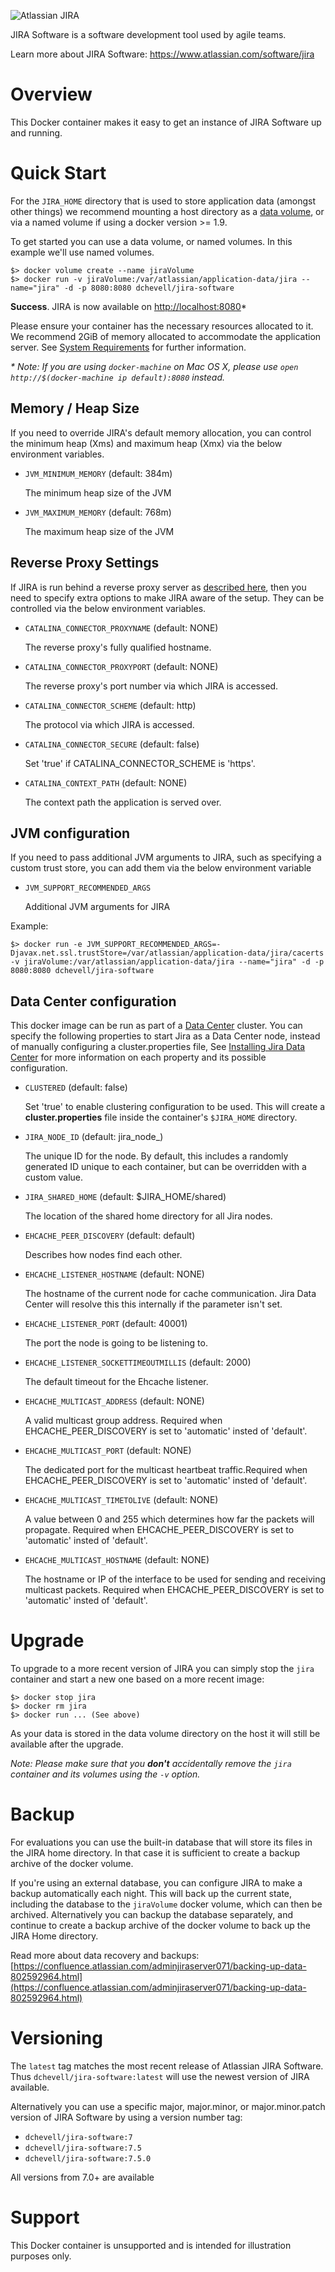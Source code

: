 ![Atlassian JIRA](https://www.atlassian.com/dam/wac/legacy/jira_logo_landing.png)

JIRA Software is a software development tool used by agile teams.

Learn more about JIRA Software: <https://www.atlassian.com/software/jira>

# Overview

This Docker container makes it easy to get an instance of JIRA Software up and running.

# Quick Start

For the `JIRA_HOME` directory that is used to store application data (amongst other things) we recommend mounting a host directory as a [data volume](https://docs.docker.com/engine/tutorials/dockervolumes/#/data-volumes), or via a named volume if using a docker version >= 1.9. 

To get started you can use a data volume, or named volumes. In this example we'll use named volumes.

    $> docker volume create --name jiraVolume
    $> docker run -v jiraVolume:/var/atlassian/application-data/jira --name="jira" -d -p 8080:8080 dchevell/jira-software


**Success**. JIRA is now available on [http://localhost:8080](http://localhost:8080)*

Please ensure your container has the necessary resources allocated to it. We recommend 2GiB of memory allocated to accommodate the application server. See [System Requirements](https://confluence.atlassian.com/adminjiraserver071/jira-applications-installation-requirements-802592164.html) for further information.
    

_* Note: If you are using `docker-machine` on Mac OS X, please use `open http://$(docker-machine ip default):8080` instead._

## Memory / Heap Size

If you need to override JIRA's default memory allocation, you can control the minimum heap (Xms) and maximum heap (Xmx) via the below environment variables.

* `JVM_MINIMUM_MEMORY` (default: 384m)

   The minimum heap size of the JVM

* `JVM_MAXIMUM_MEMORY` (default: 768m)

   The maximum heap size of the JVM

## Reverse Proxy Settings

If JIRA is run behind a reverse proxy server as [described here](https://confluence.atlassian.com/adminjiraserver072/integrating-jira-with-apache-using-ssl-828788158.html), then you need to specify extra options to make JIRA aware of the setup. They can be controlled via the below environment variables.

* `CATALINA_CONNECTOR_PROXYNAME` (default: NONE)

   The reverse proxy's fully qualified hostname.

* `CATALINA_CONNECTOR_PROXYPORT` (default: NONE)

   The reverse proxy's port number via which JIRA is accessed.

* `CATALINA_CONNECTOR_SCHEME` (default: http)

   The protocol via which JIRA is accessed.

* `CATALINA_CONNECTOR_SECURE` (default: false)

   Set 'true' if CATALINA_CONNECTOR_SCHEME is 'https'.
   
* `CATALINA_CONTEXT_PATH` (default: NONE)

   The context path the application is served over.

## JVM configuration

If you need to pass additional JVM arguments to JIRA, such as specifying a custom trust store, you can add them via the below environment variable

* `JVM_SUPPORT_RECOMMENDED_ARGS`

   Additional JVM arguments for JIRA
   
Example:

    $> docker run -e JVM_SUPPORT_RECOMMENDED_ARGS=-Djavax.net.ssl.trustStore=/var/atlassian/application-data/jira/cacerts -v jiraVolume:/var/atlassian/application-data/jira --name="jira" -d -p 8080:8080 dchevell/jira-software
    
## Data Center configuration

This docker image can be run as part of a [Data Center](https://confluence.atlassian.com/enterprise/jira-data-center-472219731.html) cluster. You can specify the following properties to start Jira as a Data Center node, instead of manually configuring a cluster.properties file, See [Installing Jira Data Center](https://confluence.atlassian.com/adminjiraserver071/installing-jira-data-center-802592197.html) for more information on each property and its possible configuration.

* `CLUSTERED` (default: false)

   Set 'true' to enable clustering configuration to be used. This will create a **cluster.properties** file inside the container's `$JIRA_HOME` directory. 

* `JIRA_NODE_ID` (default: jira_node_<container-id>)

   The unique ID for the node. By default, this includes a randomly generated ID unique to each container, but can be overridden with a custom value.

* `JIRA_SHARED_HOME` (default: $JIRA_HOME/shared)

   The location of the shared home directory for all Jira nodes.

* `EHCACHE_PEER_DISCOVERY` (default: default)

   Describes how nodes find each other.

* `EHCACHE_LISTENER_HOSTNAME` (default: NONE)

   The hostname of the current node for cache communication. Jira Data Center will resolve this this internally if the parameter isn't set. 

* `EHCACHE_LISTENER_PORT` (default: 40001)

   The port the node is going to be listening to.

* `EHCACHE_LISTENER_SOCKETTIMEOUTMILLIS` (default: 2000)

   The default timeout for the Ehcache listener.

* `EHCACHE_MULTICAST_ADDRESS` (default: NONE)

   A valid multicast group address. Required when EHCACHE_PEER_DISCOVERY is set to 'automatic' insted of 'default'.

* `EHCACHE_MULTICAST_PORT` (default: NONE)

   The dedicated port for the multicast heartbeat traffic.Required when EHCACHE_PEER_DISCOVERY is set to 'automatic' insted of 'default'.

* `EHCACHE_MULTICAST_TIMETOLIVE` (default: NONE)

   A value between 0 and 255 which determines how far the packets will propagate. Required when EHCACHE_PEER_DISCOVERY is set to 'automatic' insted of 'default'.

* `EHCACHE_MULTICAST_HOSTNAME` (default: NONE)

   The hostname or IP of the interface to be used for sending and receiving multicast packets. Required when EHCACHE_PEER_DISCOVERY is set to 'automatic' insted of 'default'.

# Upgrade

To upgrade to a more recent version of JIRA you can simply stop the `jira` container and start a new one based on a more recent image:

    $> docker stop jira
    $> docker rm jira
    $> docker run ... (See above)

As your data is stored in the data volume directory on the host it will still  be available after the upgrade.

_Note: Please make sure that you **don't** accidentally remove the `jira` container and its volumes using the `-v` option._

# Backup

For evaluations you can use the built-in database that will store its files in the JIRA home directory. In that case it is sufficient to create a backup archive of the docker volume.

If you're using an external database, you can configure JIRA to make a backup automatically each night. This will back up the current state, including the database to the `jiraVolume` docker volume, which can then be archived. Alternatively you can backup the database separately, and continue to create a backup archive of the docker volume to back up the JIRA Home directory.

Read more about data recovery and backups: [https://confluence.atlassian.com/adminjiraserver071/backing-up-data-802592964.html](https://confluence.atlassian.com/adminjiraserver071/backing-up-data-802592964.html)

# Versioning

The `latest` tag matches the most recent release of Atlassian JIRA Software. Thus `dchevell/jira-software:latest` will use the newest version of JIRA available.

Alternatively you can use a specific major, major.minor, or major.minor.patch version of JIRA Software by using a version number tag: 

* `dchevell/jira-software:7`
* `dchevell/jira-software:7.5`
* `dchevell/jira-software:7.5.0`

All versions from 7.0+ are available

# Support

This Docker container is unsupported and is intended for illustration purposes only.
